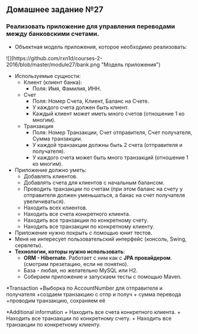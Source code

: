 ## Домашнее задание №27

### Реализовать приложение для управления переводами между банковскими счетами.
 * Объектная модель приложения, которое необходимо реализовать:
<p>![](https://github.com/rxn1d/courses-2-2016/blob/master/module27/bank.png "Модель приложения")

 * Используемые сущности:
   + Клиент (клиент банка):
     - Поля: Имя, Фамилия, ИНН.
   + Счет
     - Поля: Номер Счета, Клиент, Баланс на Счете.
     - У каждого счета должен быть клиент.
     - Каждый клиент может иметь много счетов (отношение 1 ко многим).
   + Транзакция
     - Поля: Номер Транзакции, Счет отправителя, Счет получателя, Сумма транзакции.
     - У каждой транзакции должны быть 2 счета (отправителя и получателя).
     - У каждого счета может быть много транзакций (отношение 1 ко многим).
 * Приложение должно уметь:
   + Добавлять клиентов.
   + Добавлять счета для клиентов с начальным балансом.
   + Проводить транзакции по счетам (при этом баланс на счету у отправителя должен уменьшаться, а банас на счет получателя увеличиваться).
   + Находить всех клиентов.
   + Находить все счета конкретного клиента.
   + Находить все транзакции по конкретному счету.
   + Находить все транзакции по конкретному клиенту.
 * Приложение нужно покрыть с помощью юнит тестов.
 * Меня не интересует пользовательский интерфейс (консоль, Swing, сервлеты).
 * **Технологии, которы нужно использовать**:
   + **ORM - Hibernate**. Работает с ним как с **JPA провайдером**. (смотрим презетацию, если не понятно).
   + База - любая, но желательно MySQL или H2.
   + Собираем приложение и запускаем тесты с помощью Maven.


 *Transaction
    +Выборка по AccountNumber для отправителя и получателя
    +создаем транзакцию с отпр и получ + сумма перевода
    +проводим транзакцию, сохраняем её

 *Additional information
    + Находить все счета конкретного клиента.
    + Находить все транзакции по конкретному счету.
    + Находить все транзакции по конкретному клиенту.
